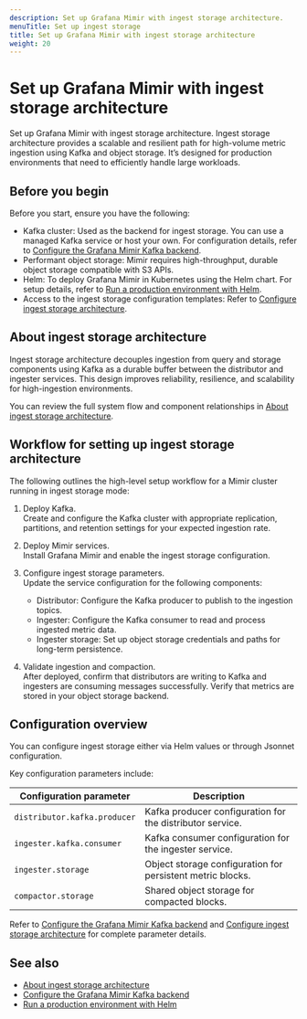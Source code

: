 ```yaml
---
description: Set up Grafana Mimir with ingest storage architecture.
menuTitle: Set up ingest storage
title: Set up Grafana Mimir with ingest storage architecture
weight: 20
---
```


# Set up Grafana Mimir with ingest storage architecture

Set up Grafana Mimir with ingest storage architecture. Ingest storage architecture provides a scalable and resilient path for high-volume metric ingestion using Kafka and object storage. It’s designed for production environments that need to efficiently handle large workloads.

## Before you begin

Before you start, ensure you have the following:

 - Kafka cluster: Used as the backend for ingest storage. You can use a managed Kafka service or host your own. For configuration details, refer to [Configure the Grafana Mimir Kafka backend](https://grafana.com/docs/mimir/<MIMIR_VERSION>/configure/configure-kafka-backend/).
- Performant object storage: Mimir requires high-throughput, durable object storage compatible with S3 APIs.
 - Helm: To deploy Grafana Mimir in Kubernetes using the Helm chart. For setup details, refer to [Run a production environment with Helm](https://grafana.com/docs/helm-charts/mimir-distributed/latest/run-production-environment-with-helm/).
 - Access to the ingest storage configuration templates: Refer to [Configure ingest storage architecture](https://grafana.com/docs/mimir/<MIMIR_VERSION>/set-up/jsonnet/configure-ingest-storage/).

## About ingest storage architecture

Ingest storage architecture decouples ingestion from query and storage components using Kafka as a durable buffer between the distributor and ingester services. This design improves reliability, resilience, and scalability for high-ingestion environments.

 You can review the full system flow and component relationships in [About ingest storage architecture](https://grafana.com/docs/mimir/<MIMIR_VERSION>/get-started/about-grafana-mimir-architecture/about-ingest-storage-architecture/).

## Workflow for setting up ingest storage architecture

The following outlines the high-level setup workflow for a Mimir cluster running in ingest storage mode:

1. Deploy Kafka.  
   Create and configure the Kafka cluster with appropriate replication, partitions, and retention settings for your expected ingestion rate.

1. Deploy Mimir services.  
   Install Grafana Mimir and enable the ingest storage configuration.

1. Configure ingest storage parameters.  
   Update the service configuration for the following components:
   - Distributor: Configure the Kafka producer to publish to the ingestion topics.
   - Ingester: Configure the Kafka consumer to read and process ingested metric data.
   - Ingester storage: Set up object storage credentials and paths for long-term persistence.

1. Validate ingestion and compaction.  
   After deployed, confirm that distributors are writing to Kafka and ingesters are consuming messages successfully. Verify that metrics are stored in your object storage backend.

## Configuration overview

You can configure ingest storage either via Helm values or through Jsonnet configuration.

Key configuration parameters include:

| Configuration parameter     | Description                                                   |
| --------------------------- | ------------------------------------------------------------- |
| `distributor.kafka.producer` | Kafka producer configuration for the distributor service.     |
| `ingester.kafka.consumer`     | Kafka consumer configuration for the ingester service.        |
| `ingester.storage`            | Object storage configuration for persistent metric blocks.    |
| `compactor.storage`           | Shared object storage for compacted blocks.                   |

 Refer to [Configure the Grafana Mimir Kafka backend](https://grafana.com/docs/mimir/<MIMIR_VERSION>/configure/configure-kafka-backend/) and [Configure ingest storage architecture](https://grafana.com/docs/mimir/<MIMIR_VERSION>/set-up/jsonnet/configure-ingest-storage/) for complete parameter details.

## See also

 - [About ingest storage architecture](https://grafana.com/docs/mimir/<MIMIR_VERSION>/get-started/about-grafana-mimir-architecture/about-ingest-storage-architecture/)
 - [Configure the Grafana Mimir Kafka backend](https://grafana.com/docs/mimir/<MIMIR_VERSION>/configure/configure-kafka-backend/)
 - [Run a production environment with Helm](https://grafana.com/docs/helm-charts/mimir-distributed/latest/run-production-environment-with-helm/)



